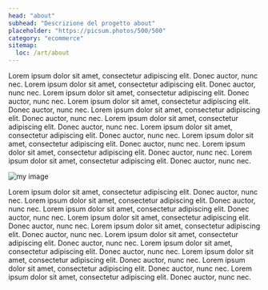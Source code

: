 ```yaml
---
head: "about"
subhead: "Descrizione del progetto about"
placeholder: "https://picsum.photos/500/500"
category: "ecommerce"
sitemap:
  loc: /art/about
---
```


Lorem ipsum dolor sit amet, consectetur adipiscing elit. Donec auctor, nunc nec. Lorem ipsum dolor sit amet, consectetur adipiscing elit. Donec auctor, nunc nec. Lorem ipsum dolor sit amet, consectetur adipiscing elit. Donec auctor, nunc nec. Lorem ipsum dolor sit amet, consectetur adipiscing elit. Donec auctor, nunc nec. Lorem ipsum dolor sit amet, consectetur adipiscing elit. Donec auctor, nunc nec. Lorem ipsum dolor sit amet, consectetur adipiscing elit. Donec auctor, nunc nec. Lorem ipsum dolor sit amet, consectetur adipiscing elit. Donec auctor, nunc nec. Lorem ipsum dolor sit amet, consectetur adipiscing elit. Donec auctor, nunc nec. Lorem ipsum dolor sit amet, consectetur adipiscing elit. Donec auctor, nunc nec. Lorem ipsum dolor sit amet, consectetur adipiscing elit. Donec auctor, nunc nec.

![my image](https://picsum.photos/1920/1080)

Lorem ipsum dolor sit amet, consectetur adipiscing elit. Donec auctor, nunc nec. Lorem ipsum dolor sit amet, consectetur adipiscing elit. Donec auctor, nunc nec. Lorem ipsum dolor sit amet, consectetur adipiscing elit. Donec auctor, nunc nec. Lorem ipsum dolor sit amet, consectetur adipiscing elit. Donec auctor, nunc nec. Lorem ipsum dolor sit amet, consectetur adipiscing elit. Donec auctor, nunc nec. Lorem ipsum dolor sit amet, consectetur adipiscing elit. Donec auctor, nunc nec. Lorem ipsum dolor sit amet, consectetur adipiscing elit. Donec auctor, nunc nec. Lorem ipsum dolor sit amet, consectetur adipiscing elit. Donec auctor, nunc nec. Lorem ipsum dolor sit amet, consectetur adipiscing elit. Donec auctor, nunc nec. Lorem ipsum dolor sit amet, consectetur adipiscing elit. Donec auctor, nunc nec.
